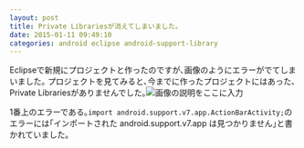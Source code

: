 ```yaml
---
layout: post
title: Private Librariesが消えてしまいました｡
date: 2015-01-11 09:49:10
categories: android eclipse android-support-library
---
```

<p>Eclipseで新規にプロジェクトと作ったのですが､画像のようにエラーがでてしまいました｡  プロジェクトを見てみると､今までに作ったプロジェクトにはあった､Private Librariesがありませんでした｡<img src="https://i.stack.imgur.com/xTFr5.png" alt="画像の説明をここに入力"></p>

<p>1番上のエラーである｡<code>import android.support.v7.app.ActionBarActivity;</code>のエラーには｢インポートされた android.support.v7.app は見つかりません｣と書かれていました｡</p>
